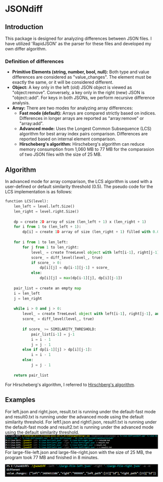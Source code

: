 # JSONdiff

## Introduction
This package is designed for analyzing differences between JSON files. I have utilized 'RapidJSON' as the parser for these files and developed my own differ algorithm.

### Definition of differences
- **Primitive Elements (string, number, bool, null):** Both type and value differences are considered as "value_changes". The element must be exactly the same, or it will be considered different.
- **Object:** A key only in the left (old) JSON object is viewed as "object:remove". Conversely, a key only in the right (new) JSON is "object::add". For keys in both JSONs, we perform recursive difference analysis.
- **Array:** There are two modes for analyzing array differences:
  - **Fast mode (default):** Arrays are compared strictly based on indices. Differences in longer arrays are reported as "array:remove" or "array:add".
  - **Advanced mode:** Uses the Longest Common Subsequence (LCS) algorithm for best array index pairs comparison. Differences are reported based on internal element comparison.
  - **Hirscheberg's algorithm:** Hirscheberg's algorithm can reduce memory consumption from 1,060 MB to 77 MB for the comparasion of two JSON files with the size of 25 MB.

## Algorithm
In advanced mode for array comparison, the LCS algorithm is used with a user-defined or default similarity threshold (0.5). The pseudo code for the LCS implementation is as follows:

```python
function LCS(level):
    len_left = level.left.Size()
    len_right = level.right.Size()
    
    dp = create 2D array of size (len_left + 1) x (len_right + 1)
    for i from 1 to (len_left + 1):
        dp[i] = create 1D array of size (len_right + 1) filled with 0.0

    for i from 1 to len_left:
        for j from 1 to len_right:
            level_ = create TreeLevel object with left[i-1], right[j-1], and paths
            score_ = diff_level(level_, true)
            if score_ > 0:
                dp[i][j] = dp[i-1][j-1] + score_
            else:
                dp[i][j] = max(dp[i-1][j], dp[i][j-1])

    pair_list = create an empty map
    i = len_left
    j = len_right

    while i > 0 and j > 0:
        level_ = create TreeLevel object with left[i-1], right[j-1], and paths
        score_ = diff_level(level_, true)
        
        if score_ >= SIMILARITY_THRESHOLD:
            pair_list[i-1] = j-1
            i = i - 1
            j = j - 1
        else if dp[i-1][j] > dp[i][j-1]:
            i = i - 1
        else:
            j = j - 1

    return pair_list
```

For Hirscheberg's algorithm, I referred to [Hirschberg's algorithm](https://en.wikipedia.org/wiki/Hirschberg%27s_algorithm).

## Examples
For left.json and right.json, result.txt is running under the default-fast mode and result0.txt is running under the advanced mode using the default similarity threshold.
For left1.json and right1.json, result1.txt is running under the default-fast mode and result2.txt is running under the advanced mode using the default similarity threshold.
![examples](https://github.com/Linus-Lee-1037/JSONdiff/blob/main/figure/fd99d60ec6f7f70f66ed2c7e41cc05f.png)
For large-file-left.json and large-file-right.json with the size of 25 MB, the program took 77 MB and finished in 8 minutes.

![examples](https://github.com/Linus-Lee-1037/JSONdiff/blob/main/figure/Large-file-result.png)
